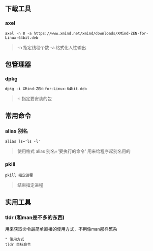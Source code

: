 ## 下载工具
### axel
```
axel -n 8 -a https://www.xmind.net/xmind/downloads/XMind-ZEN-for-Linux-64bit.deb
```
> -n 指定线程个数 -a 格式化人性输出

## 包管理器
### dpkg 
```
dpkg -i XMind-ZEN-for-Linux-64bit.deb
```
> -i 指定要安装的包


## 常用命令 
### alias 别名
```
alias ls='ls -l'
```
> 使用格式 alias 别名='要执行的命令'
> 用来给程序起别名用的
### pkill
```
pkill 指定进程
```
> 结束指定进程



## 实用工具
### tldr (和man差不多的东西)
用来获取命令最简单直接的使用方式，不用像man那样繁杂
```
" 使用方式
tldr 目标命令
```

